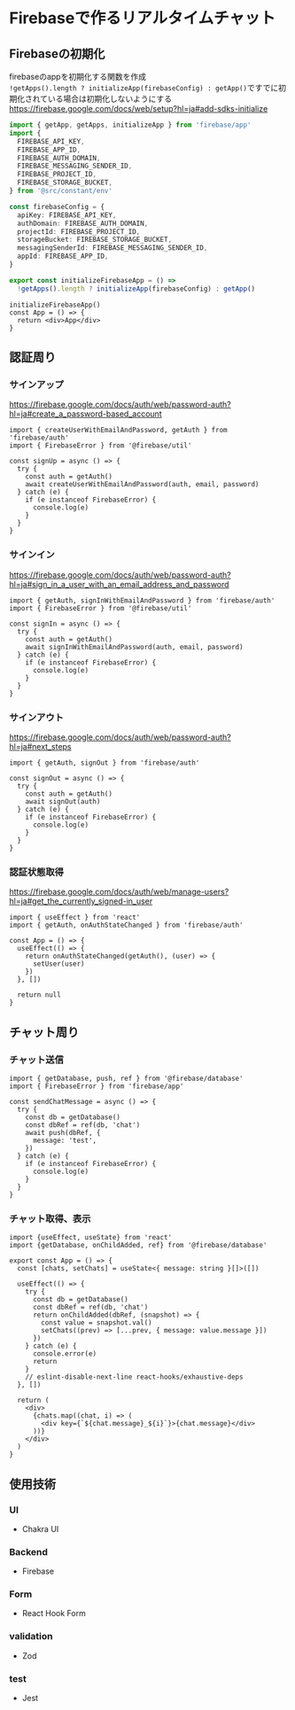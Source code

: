 # Firebaseで作るリアルタイムチャット

## Firebaseの初期化
firebaseのappを初期化する関数を作成   
`!getApps().length ? initializeApp(firebaseConfig) : getApp()`ですでに初期化されている場合は初期化しないようにする   
https://firebase.google.com/docs/web/setup?hl=ja#add-sdks-initialize

```ts
import { getApp, getApps, initializeApp } from 'firebase/app'
import {
  FIREBASE_API_KEY,
  FIREBASE_APP_ID,
  FIREBASE_AUTH_DOMAIN,
  FIREBASE_MESSAGING_SENDER_ID,
  FIREBASE_PROJECT_ID,
  FIREBASE_STORAGE_BUCKET,
} from '@src/constant/env'

const firebaseConfig = {
  apiKey: FIREBASE_API_KEY,
  authDomain: FIREBASE_AUTH_DOMAIN,
  projectId: FIREBASE_PROJECT_ID,
  storageBucket: FIREBASE_STORAGE_BUCKET,
  messagingSenderId: FIREBASE_MESSAGING_SENDER_ID,
  appId: FIREBASE_APP_ID,
}

export const initializeFirebaseApp = () =>
  !getApps().length ? initializeApp(firebaseConfig) : getApp()
```

```tsx
initializeFirebaseApp()
const App = () => {
  return <div>App</div>
}
```

## 認証周り

### サインアップ
https://firebase.google.com/docs/auth/web/password-auth?hl=ja#create_a_password-based_account
```tsx
import { createUserWithEmailAndPassword, getAuth } from 'firebase/auth'
import { FirebaseError } from '@firebase/util'

const signUp = async () => {
  try {
    const auth = getAuth()
    await createUserWithEmailAndPassword(auth, email, password)
  } catch (e) {
    if (e instanceof FirebaseError) {
      console.log(e)
    }
  }
}
```

### サインイン
https://firebase.google.com/docs/auth/web/password-auth?hl=ja#sign_in_a_user_with_an_email_address_and_password
```tsx
import { getAuth, signInWithEmailAndPassword } from 'firebase/auth'
import { FirebaseError } from '@firebase/util'

const signIn = async () => {
  try {
    const auth = getAuth()
    await signInWithEmailAndPassword(auth, email, password)
  } catch (e) {
    if (e instanceof FirebaseError) {
      console.log(e)
    }
  }
}
```

### サインアウト
https://firebase.google.com/docs/auth/web/password-auth?hl=ja#next_steps
```tsx
import { getAuth, signOut } from 'firebase/auth'

const signOut = async () => {
  try {
    const auth = getAuth()
    await signOut(auth)
  } catch (e) {
    if (e instanceof FirebaseError) {
      console.log(e)
    }
  }
}
```

### 認証状態取得
https://firebase.google.com/docs/auth/web/manage-users?hl=ja#get_the_currently_signed-in_user
```tsx
import { useEffect } from 'react'
import { getAuth, onAuthStateChanged } from 'firebase/auth'

const App = () => {
  useEffect(() => {
    return onAuthStateChanged(getAuth(), (user) => {
      setUser(user)
    })
  }, [])
  
  return null
}
```

## チャット周り

### チャット送信
```tsx
import { getDatabase, push, ref } from '@firebase/database'
import { FirebaseError } from 'firebase/app'

const sendChatMessage = async () => {
  try {
    const db = getDatabase()
    const dbRef = ref(db, 'chat')
    await push(dbRef, {
      message: 'test',
    })
  } catch (e) {
    if (e instanceof FirebaseError) {
      console.log(e)
    }
  }
}
```

### チャット取得、表示
```tsx
import {useEffect, useState} from 'react'
import {getDatabase, onChildAdded, ref} from '@firebase/database'

export const App = () => {
  const [chats, setChats] = useState<{ message: string }[]>([])

  useEffect(() => {
    try {
      const db = getDatabase()
      const dbRef = ref(db, 'chat')
      return onChildAdded(dbRef, (snapshot) => {
        const value = snapshot.val()
        setChats((prev) => [...prev, { message: value.message }])
      })
    } catch (e) {
      console.error(e)
      return
    }
    // eslint-disable-next-line react-hooks/exhaustive-deps
  }, [])
  
  return (
    <div>
      {chats.map((chat, i) => (
        <div key={`${chat.message}_${i}`}>{chat.message}</div>
      ))}
    </div>
  )
}

```

## 使用技術

### UI
- Chakra UI

### Backend
- Firebase

### Form
- React Hook Form

### validation
- Zod

### test
- Jest
